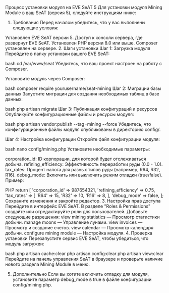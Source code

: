 Процесс установки модуля на EVE SeAT 5
Для установки модуля Mining Module в ваш SeAT (версия 5), следуйте инструкциям ниже:

1. Требования
Перед началом убедитесь, что у вас выполнены следующие условия:

Установлен EVE SeAT версии 5.
Доступ к консоли сервера, где развернут EVE SeAT.
Установлен PHP версии 8.0 или выше.
Composer установлен на сервере.
2. Шаги установки
Шаг 1: Загрузка модуля
Перейдите в папку установки вашего EVE SeAT:

bash
cd /var/www/seat
Убедитесь, что ваш проект настроен на работу с Composer.

Установите модуль через Composer:

bash
composer require yourusername/seat-mining
Шаг 2: Миграции базы данных
Запустите миграции для создания необходимых таблиц в базе данных:

bash
php artisan migrate
Шаг 3: Публикация конфигураций и ресурсов
Опубликуйте конфигурационные файлы и ресурсы модуля:

bash
php artisan vendor:publish --tag=mining --force
Убедитесь, что конфигурационные файлы модуля опубликованы в директорию config/.

Шаг 4: Настройка конфигурации
Откройте файл конфигурации модуля:

bash
nano config/mining.php
Установите необходимые параметры:

corporation_id: ID корпорации, для которой будет отслеживаться добыча.
refining_efficiency: Эффективность переработки руды (0.0 - 1.0).
tax_rates: Процент налога для разных типов руды (например, R64, R32, R16).
debug_mode: Включить или выключить режим отладки (true/false).
Пример:

PHP
return [
    'corporation_id' => 987654321,
    'refining_efficiency' => 0.75,
    'tax_rates' => [
        'R64' => 15,
        'R32' => 10,
        'R16' => 8,
    ],
    'debug_mode' => false,
];
Сохраните изменения и закройте редактор.
3. Настройка прав доступа
Перейдите в интерфейс EVE SeAT.
В разделе "Roles & Permissions" создайте или отредактируйте роли для пользователей.
Добавьте следующие разрешения:
view mining statistics — Просмотр статистики добычи.
manage moons — Управление лунами.
view invoices — Просмотр и создание счетов.
view calendar — Просмотр календаря добычи.
configure mining module — Настройка модуля.
4. Проверка установки
Перезапустите сервис EVE SeAT, чтобы убедиться, что модуль загружен:

bash
php artisan cache:clear
php artisan config:clear
php artisan view:clear
Перейдите на панель управления SeAT в браузере и проверьте наличие нового раздела Mining Module в меню.

5. Дополнительно
Если вы хотите включить отладку для модуля, установите параметр debug_mode в true в файле конфигурации config/mining.php.
